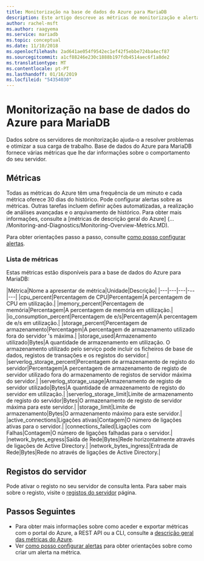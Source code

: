 ```yaml
---
title: Monitorização na base de dados do Azure para MariaDB
description: Este artigo descreve as métricas de monitorização e alertas para base de dados do Azure para MariaDB, incluindo as estatísticas de CPU, armazenamento e conexão.
author: rachel-msft
ms.author: raagyema
ms.service: mariadb
ms.topic: conceptual
ms.date: 11/10/2018
ms.openlocfilehash: 2ad641ae054f9542ec1ef42f5ebbe724ba4ecf87
ms.sourcegitcommit: a1cf88246e230c1888b197fdb4514aec6f1a8de2
ms.translationtype: MT
ms.contentlocale: pt-PT
ms.lasthandoff: 01/16/2019
ms.locfileid: "54354030"
---
```

# <a name="monitoring-in-azure-database-for-mariadb"></a>Monitorização na base de dados do Azure para MariaDB
Dados sobre os servidores de monitorização ajuda-o a resolver problemas e otimizar a sua carga de trabalho. Base de dados do Azure para MariaDB fornece várias métricas que lhe dar informações sobre o comportamento do seu servidor.

## <a name="metrics"></a>Métricas
Todas as métricas do Azure têm uma frequência de um minuto e cada métrica oferece 30 dias do histórico. Pode configurar alertas sobre as métricas. Outras tarefas incluem definir ações automatizadas, a realização de análises avançadas e o arquivamento de histórico. Para obter mais informações, consulte a [métricas de descrição geral do Azure] (... /Monitoring-and-Diagnostics/Monitoring-Overview-Metrics.MD).

Para obter orientações passo a passo, consulte [como posso configurar alertas](howto-alert-metric.md).

### <a name="list-of-metrics"></a>Lista de métricas
Estas métricas estão disponíveis para a base de dados do Azure para MariaDB:

|Métrica|Nome a apresentar de métrica|Unidade|Descrição|
|---|---|---|---|---|
|cpu_percent|Percentagem de CPU|Percentagem|A percentagem de CPU em utilização.|
|memory_percent|Percentagem de memória|Percentagem|A percentagem de memória em utilização.|
|io_consumption_percent|Percentagem de e/s|Percentagem|A percentagem de e/s em utilização.|
|storage_percent|Percentagem de armazenamento|Percentagem|A percentagem de armazenamento utilizado fora do servidor 's máxima.|
|storage_used|Armazenamento utilizado|Bytes|A quantidade de armazenamento em utilização. O armazenamento utilizado pelo serviço pode incluir os ficheiros de base de dados, registos de transações e os registos do servidor.|
|serverlog_storage_percent|Percentagem de armazenamento de registo do servidor|Percentagem|A percentagem de armazenamento de registo de servidor utilizado fora do armazenamento de registos de servidor máxima do servidor.|
|serverlog_storage_usage|Armazenamento de registo de servidor utilizado|Bytes|A quantidade de armazenamento de registo do servidor em utilização.|
|serverlog_storage_limit|Limite de armazenamento de registo do servidor|Bytes|O armazenamento de registo de servidor máxima para este servidor.|
|storage_limit|Limite de armazenamento|Bytes|O armazenamento máximo para este servidor.|
|active_connections|Ligações ativas|Contagem|O número de ligações ativas para o servidor.|
|connections_failed|Ligações com Falhas|Contagem|O número de ligações falhadas para o servidor.|
|network_bytes_egress|Saída de Rede|Bytes|Rede horizontalmente através de ligações de Active Directory.|
|network_bytes_ingress|Entrada de Rede|Bytes|Rede no através de ligações de Active Directory.|

## <a name="server-logs"></a>Registos do servidor
Pode ativar o registo no seu servidor de consulta lenta. Para saber mais sobre o registo, visite o [registos do servidor](concepts-server-logs.md) página.

## <a name="next-steps"></a>Passos Seguintes
- Para obter mais informações sobre como aceder e exportar métricas com o portal do Azure, a REST API ou a CLI, consulte a [descrição geral das métricas do Azure](../monitoring-and-diagnostics/monitoring-overview-metrics.md).
 - Ver [como posso configurar alertas](howto-alert-metric.md) para obter orientações sobre como criar um alerta na métrica.
